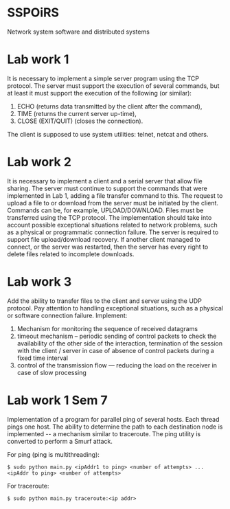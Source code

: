 # SSPOiRS
Network system software and distributed systems

# Lab work 1

It is necessary to implement a simple server program using the TCP protocol. 
The server must support the execution of several commands, but at least it must support the execution of the following (or similar):
  1. ECHO (returns data transmitted by the client after the command),
  2. TIME (returns the current server up-time),
  3. CLOSE (EXIT/QUIT) (closes the connection).

The client is supposed to use system utilities: telnet, netcat and others.

# Lab work 2

It is necessary to implement a client and a serial server that allow file sharing. 
The server must continue to support the commands that were implemented in Lab 1, adding a file transfer command to this. 
The request to upload a file to or download from the server must be initiated by the client. Commands can be, for example, UPLOAD/DOWNLOAD.
Files must be transferred using the TCP protocol. 
The implementation should take into account possible exceptional situations related to network problems, such as a physical or programmatic connection failure.
The server is required to support file upload/download recovery. 
If another client managed to connect, or the server was restarted, then the server has every right to delete files related to incomplete downloads.

# Lab work 3 

Add the ability to transfer files to the client and server using the UDP protocol. 
Pay attention to handling exceptional situations, such as a physical or software connection failure. 
Implement:
  1.  Mechanism for monitoring the sequence of received datagrams
  2. timeout mechanism – periodic sending of control packets to check the availability of the other side of the interaction, termination of the session with the client / server in case of absence of control packets during a fixed time interval
  3. control of the transmission flow — reducing the load on the receiver in case of slow processing

# Lab work 1 Sem 7

Implementation of a program for parallel ping of several hosts. Each thread pings one host.
The ability to determine the path to each destination node is implemented -- a mechanism similar to traceroute. 
The ping utility is converted to perform a Smurf attack.

For ping (ping is multithreading):
```
$ sudo python main.py <ipAddr1 to ping> <number of attempts> ... <ipAddr to ping> <number of attempts> 
```

For traceroute:
```
$ sudo python main.py traceroute:<ip addr> 
```
